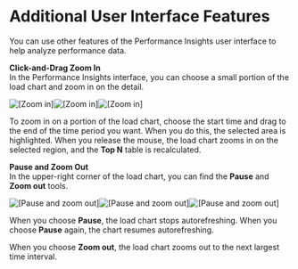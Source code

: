 # Additional User Interface Features<a name="USER_PerfInsights.UIcontrols"></a>

You can use other features of the Performance Insights user interface to help analyze performance data\.

**Click\-and\-Drag Zoom In**  
In the Performance Insights interface, you can choose a small portion of the load chart and zoom in on the detail\.

![\[Zoom in\]](http://docs.aws.amazon.com/AmazonRDS/latest/UserGuide/images/perf_insights_zoom_in.png)![\[Zoom in\]](http://docs.aws.amazon.com/AmazonRDS/latest/UserGuide/)![\[Zoom in\]](http://docs.aws.amazon.com/AmazonRDS/latest/UserGuide/)

To zoom in on a portion of the load chart, choose the start time and drag to the end of the time period you want\. When you do this, the selected area is highlighted\. When you release the mouse, the load chart zooms in on the selected region, and the **Top N** table is recalculated\. 

**Pause and Zoom Out**  
In the upper\-right corner of the load chart, you can find the **Pause** and **Zoom out** tools\.

![\[Pause and zoom out\]](http://docs.aws.amazon.com/AmazonRDS/latest/UserGuide/images/perf_insights_zoom_out.png)![\[Pause and zoom out\]](http://docs.aws.amazon.com/AmazonRDS/latest/UserGuide/)![\[Pause and zoom out\]](http://docs.aws.amazon.com/AmazonRDS/latest/UserGuide/)

When you choose **Pause**, the load chart stops autorefreshing\. When you choose **Pause** again, the chart resumes autorefreshing\.

When you choose **Zoom out**, the load chart zooms out to the next largest time interval\.

## <a name="USER_PerfInsights.related"></a>